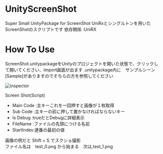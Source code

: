 # UnityScreenShot
Super Small UnityPackage for ScreenShot
UniRxとシングルトンを用いたScreenShotのスクリプトです
依存関係 :UniRX
# How To Use
ScreenShot.unitypackageをUnityのプロジェクトを開いた状態で、クリックして開いてください、Import画面が出ます
.unitypackage内に　サンプルシーン[Sample]がありますのでそちらの方を参照してください

![inspector](http://i.imgur.com/bT7n8xd.jpg)

Screen Shot(Script)

* Main Code :主キーこれを一回押すと画像が１枚取得
* Sub Code :主キーの前に押して置かなければならないキー
* Is Debug :trueだとDebugに詳細表示
* FileName :ファイルの先頭につける名前
* StartIndex:連番の最初の値

画像の例だと Shift + S でスクショ撮影  
ファイル名は　test_0.png から始まる　次は,test_1.png


